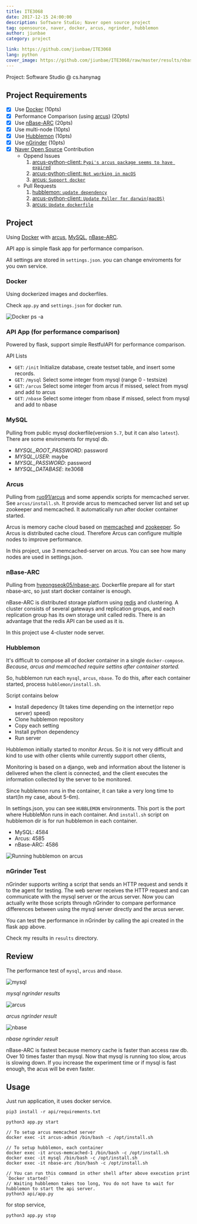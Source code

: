 ```yaml
---
title: ITE3068
date: 2017-12-15 24:00:00
description: Software Studio; Naver open source project
tag: opensource, naver, docker, arcus, ngrinder, hubblemon
author: jiunbae
category: project

link: https://github.com/jiunbae/ITE3068
lang: python
cover_image: https://github.com/jiunbae/ITE3068/raw/master/results/nbase.png?raw=true
---
```


Project: Software Studio @ cs.hanynag

## Project Requirements

- [x] Use [Docker](https://www.docker.com/) (10pts)
- [x] Performance Comparison (using [arcus](http://naver.github.io/arcus/)) (20pts)
- [x] Use [nBase-ARC](https://github.com/naver/nbase-arc) (20pts)
- [x] Use multi-node (10pts)
- [x] Use [Hubblemon](https://github.com/naver/hubblemon) (10pts)
- [x] Use [nGrinder](http://naver.github.io/ngrinder/) (10pts)
- [x] [Naver Open Source](https://github.com/naver) Contribution
    - Oppend Issues
        1. [arcus-python-client: `Pypi's arcus package seems to have expired`](https://github.com/naver/arcus-python-client/issues/11)
        2. [arcus-python-client: `Not working in macOS`](https://github.com/naver/arcus-python-client/issues/12)
        3. [arcus: `Support docker`](https://github.com/naver/arcus/issues/35)
    - Pull Requests
        1. [hubblemon: `update dependency`](https://github.com/naver/hubblemon/pull/22)
        2. [arcus-python-client: `Update Poller for darwin(macOS)`](https://github.com/naver/arcus-python-client/pull/13)
        3. [arcus: `Update dockerfile`](https://github.com/naver/arcus/pull/36)

## Project

Using [Docker](https://www.docker.com/) with [arcus](https://hub.docker.com/r/ruo91/arcus/), [MySQL](https://hub.docker.com/_/mysql/), [nBase-ARC](https://hub.docker.com/r/hyeongseok05/nbase-arc/).

API app is simple flask app for performance comparison.

All settings are stored in `settings.json`. you can change enviroments for you own service.


### Docker

Using dockerized images and dockerfiles.

Check `app.py` and `settings.json` for docker run.

![Docker ps -a](https://github.com/jiunbae/ITE3068/blob/master/results/docker%20process.png?raw=true)

### API App (for performance comparison)
Powered by flask, support simple RestfulAPI for performance comparison.

API Lists

- `GET`: `/init`
    Initialize database, create testset table, and insert some records.
- `GET`: `/mysql` 
    Select some integer from mysql (range 0 - testsize)
- `GET`: `/arcus`
    Select some integer from arcus if missed, select from mysql and add to arcus
- `GET`: `/nbase`
    Select some integer from nbase if missed, select from mysql and add to nbase

### MySQL

Pulling from public mysql dockerfile(version `5.7`, but it can also `latest`).
There are some enviroments for mysql db.

- *MYSQL_ROOT_PASSWORD*: password
- *MYSQL_USER*: maybe
- *MYSQL_PASSWORD*: password
- *MYSQL_DATABASE*: ite3068

### Arcus

Pulling from [ruo91/arcus](https://hub.docker.com/r/ruo91/arcus/) and some appendix scripts for memcached server.
See `arcus/install.sh`. It provide arcus to memcached server list and set up zookeeper and memcached.
It automatically run after docker container started.

Arcus is memory cache cloud based on [memcached](https://memcached.org/) and [zookeeper](https://zookeeper.apache.org/). So Arcus is distributed cache cloud. Therefore Arcus can configure multiple nodes to improve performance.

In this project, use 3 memcached-server on arcus. You can see how many nodes are used in settings.json.

### nBase-ARC

Pulling from [hyeongseok05/nbase-arc](https://hub.docker.com/r/hyeongseok05/nbase-arc/).
Dockerfile prepare all for start nbase-arc, so just start docker container is enough.

nBase-ARC is distributed storage platform using [redis](https://redis.io/) and clustering.
A cluster consists of several gateways and replication groups, and each replication group has its own storage unit called redis.
There is an advantage that the redis API can be used as it is.

In this project use 4-cluster node server.

### Hubblemon

It's difficult to compose all of docker container in a single `docker-compose`. 
*Because, arcus and memcached require settins after container started.*

So, hubblemon run each `mysql`, `arcus`, `nbase`.
To do this, after each container started, process `hubblemon/install.sh`.

Script contains below

- Install depedency (It takes time depending on the internet(or repo server) speed)
- Clone hubblemon repository
- Copy each setting
- Install python dependency
- Run server

Hubblemon initially started to monitor Arcus. So it is not very difficult and kind to use with other clients while currently support other clients,

Monitoring is based on a django, web and information about the listener is delivered when the client is connected, and the client executes the information collected by the server to be monitored.

Since hubblemon runs in the container, it can take a very long time to start(In my case, about 5-6m).

In settings.json, you can see `HUBBLEMON` environments. This port is the port where HubbleMon runs in each container. And `install.sh` script on hubblemon dir is for run hubblemon in each container.

- MySQL: 4584
- Arcus: 4585 
- nBase-ARC:  4586

![Running hubblemon on arcus](https://github.com/jiunbae/ITE3068/blob/master/results/hubblemon.png?raw=true)

### nGrinder Test

nGrinder supports writing a script that sends an HTTP request and sends it to the agent for testing. 
The web server receives the HTTP request and can communicate with the mysql server or the arcus server. 
Now you can actually write those scripts through nGrinder to compare performance differences between using the mysql server directly and the arcus server.

You can test the performance in nGrinder by calling the api created in the flask app above.

Check my results in `results` directory.

## Review

The performance test of `mysql`, `arcus` and `nbase`.

![mysql](https://github.com/jiunbae/ITE3068/blob/master/results/mysql.png?raw=true)

*mysql ngrinder results*

![arcus](https://github.com/jiunbae/ITE3068/blob/master/results/arcus.png?raw=true)

*arcus ngrinder result*

![nbase](https://github.com/jiunbae/ITE3068/blob/master/results/nbase.png?raw=true)

*nbase ngrinder result*

nBase-ARC is fastest because memory cache is faster than access raw db. Over 10 times faster than mysql. 
Now that mysql is running too slow, arcus is slowing down.
If you increase the experiment time or if mysql is fast enough, the acus will be even faster.

## Usage 

Just run application, it uses docker service.

```
pip3 install -r api/requirements.txt

python3 app.py start

// To setup arcus memcached server
docker exec -it arcus-admin /bin/bash -c /opt/install.sh

// To setup hubblemon, each container
docker exec -it arcus-memcached-1 /bin/bash -c /opt/install.sh
docker exec -it mysql /bin/bash -c /opt/install.sh
docker exec -it nbase-arc /bin/bash -c /opt/install.sh

// You can run this command in other shell after above execution print `Docker started!`
// Waiting hubblemon takes too long, You do not have to wait for hubblemon to start the api server.
python3 api/app.py
```

for stop service,

```
python3 app.py stop
```
